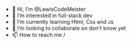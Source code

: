 - 👋 Hi, I’m @LewisCodeMeister
- 👀 I’m interested in full-stack dev
- 🌱 I’m currently learning Html, Css and Js
- 💞️ I’m looking to collaborate on don't know yet
- 📫 How to reach me /

<!---
LewisCodeMeister/LewisCodeMeister is a ✨ special ✨ repository because its `README.md` (this file) appears on your GitHub profile.
You can click the Preview link to take a look at your changes.
--->
